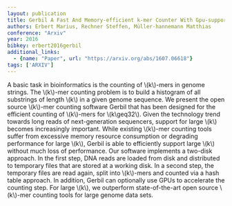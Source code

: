 ```yaml
---
layout: publication
title: Gerbil A Fast And Memory-efficient k-mer Counter With Gpu-support
authors: Erbert Marius, Rechner Steffen, Müller-hannemann Matthias
conference: "Arxiv"
year: 2016
bibkey: erbert2016gerbil
additional_links:
  - {name: "Paper", url: "https://arxiv.org/abs/1607.06618"}
tags: ['ARXIV']
---
```

A basic task in bioinformatics is the counting of \\(k\\)-mers in genome strings.
The \\(k\\)-mer counting problem is to build a histogram of all substrings of
length \\(k\\) in a given genome sequence. We present the open source \\(k\\)-mer
counting software Gerbil that has been designed for the efficient counting of
\\(k\\)-mers for \\(k\geq32\\). Given the technology trend towards long reads of
next-generation sequencers, support for large \\(k\\) becomes increasingly
important. While existing \\(k\\)-mer counting tools suffer from excessive memory
resource consumption or degrading performance for large \\(k\\), Gerbil is able to
efficiently support large \\(k\\) without much loss of performance. Our software
implements a two-disk approach. In the first step, DNA reads are loaded from
disk and distributed to temporary files that are stored at a working disk. In a
second step, the temporary files are read again, split into \\(k\\)-mers and
counted via a hash table approach. In addition, Gerbil can optionally use GPUs
to accelerate the counting step. For large \\(k\\), we outperform state-of-the-art
open source \\(k\\)-mer counting tools for large genome data sets.
